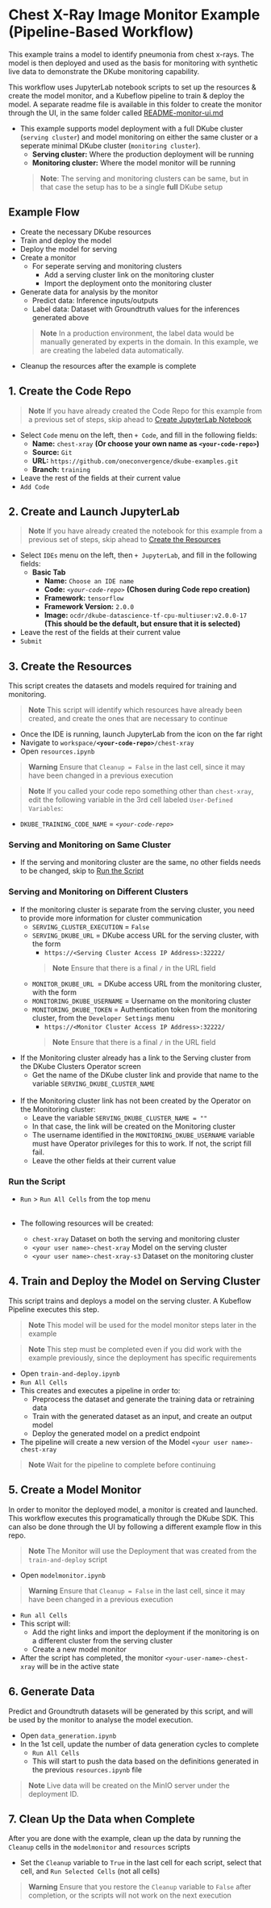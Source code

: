 # Chest X-Ray Image Monitor Example (Pipeline-Based Workflow)

This example trains a model to identify pneumonia from chest x-rays.  The model is then deployed and used as the basis for monitoring with synthetic live data to demonstrate the DKube monitoring capability.

This workflow uses JupyterLab notebook scripts to set up the resources & create the model monitor, and a Kubeflow pipeline to train & deploy the model.  A separate readme file is available in this folder to create the monitor through the UI, in the same folder called [README-monitor-ui.md](README-monitor-ui.md)

- This example  supports model deployment with a full DKube cluster (`serving cluster`) and model monitoring on either the same cluster or a seperate minimal DKube cluster (`monitoring cluster`).
  - **Serving cluster:** Where the production deployment will be running
  - **Monitoring cluster:** Where the model monitor will be running
  > **Note**: The serving and monitoring clusters can be same, but in that case the setup has to be a single **full** DKube setup

## Example Flow

- Create the necessary DKube resources
- Train and deploy the model
- Deploy the model for serving
- Create a monitor
  - For seperate serving and monitoring clusters
    - Add a serving cluster link on the monitoring cluster
    - Import the deployment onto the monitoring cluster
- Generate data for analysis by the monitor
  - Predict data: Inference inputs/outputs
  - Label data:  Dataset with Groundtruth values for the inferences generated above
  > **Note** In a production environment, the label data would be manually generated by experts in the domain.  In this example, we are creating the labeled data automatically.
- Cleanup the resources after the example is complete

## 1. Create the Code Repo

> **Note** If you have already created the Code Repo for this example from a previous set of steps, skip ahead to [Create JupyterLab Notebook](#2-create-and-launch-jupyterlab)

- Select `Code` menu on the left, then `+ Code`, and fill in the following fields:
  - **Name:** `chest-xray`  **(Or choose your own name as `<your-code-repo>`)**
  - **Source:** `Git`
  - **URL:** `https://github.com/oneconvergence/dkube-examples.git`
  - **Branch:** `training`
- Leave the rest of the fields at their current value
- `Add Code`

## 2. Create and Launch JupyterLab

> **Note** If you have already created the notebook for this example from a previous set of steps, skip ahead to [Create the Resources](#3-create-the-resources)

- Select `IDEs` menu on the left, then `+ JupyterLab`, and fill in the following fields:
  - **Basic Tab**
    - **Name:** `Choose an IDE name`
    - **Code:** *`<your-code-repo>`*  **(Chosen during Code repo creation)**
    - **Framework:** `tensorflow`
    - **Framework Version:** `2.0.0`
    - **Image:** `ocdr/dkube-datascience-tf-cpu-multiuser:v2.0.0-17`   **(This should be the default, but ensure that it is selected)**
- Leave the rest of the fields at their current value
- `Submit`

## 3. Create the Resources

This script creates the datasets and models required for training and monitoring. 

> **Note** This script will identify which resources have already been created, and create the ones that are necessary to continue

- Once the IDE is running, launch JupyterLab from the icon on the far right
- Navigate to <code>workspace/**\<your-code-repo\>**/chest-xray</code>
- Open `resources.ipynb`
> **Warning** Ensure that `Cleanup = False` in the last cell, since it may have been changed in a previous execution

> **Note** If you called your code repo something other than `chest-xray`, edit the following variable in the 3rd cell labeled `User-Defined Variables`:
  - `DKUBE_TRAINING_CODE_NAME` = *`<your-code-repo>`*
 
### Serving and Monitoring on Same Cluster

- If the serving and monitoring cluster are the same, no other fields needs to be changed, skip to [Run the Script](#run-the-script)

### Serving and Monitoring on Different Clusters

- If the monitoring cluster is separate from the serving cluster, you need to provide more information for cluster communication
  - `SERVING_CLUSTER_EXECUTION` = `False`
  - `SERVING_DKUBE_URL` = DKube access URL for the serving cluster, with the form
    - `https://<Serving Cluster Access IP Address>:32222/`
    > **Note** Ensure that there is a final `/` in the URL field
  - `MONITOR_DKUBE_URL `= DKube access URL from the monitoring cluster, with the form
  - `MONITORING_DKUBE_USERNAME` = Username on the monitoring cluster
  - `MONITORING_DKUBE_TOKEN` = Authentication token from the monitoring cluster, from the `Developer Settings` menu
    - `https://<Monitor Cluster Access IP Address>:32222/`
    > **Note** Ensure that there is a final `/` in the URL field
- If the Monitoring cluster already has a link to the Serving cluster from the DKube Clusters Operator screen
  - Get the name of the DKube cluster link and provide that name to the variable `SERVING_DKUBE_CLUSTER_NAME` <br><br>
- If the Monitoring cluster link has not been created by the Operator on the Monitoring cluster:
  - Leave the variable `SERVING_DKUBE_CLUSTER_NAME = ""`
  - In that case, the link will be created on the Monitoring cluster
  - The username identified in the `MONITORING_DKUBE_USERNAME` variable must have Operator privileges for this to work. If not, the script fill fail.
  - Leave the other fields at their current value

### Run the Script

- `Run` > `Run All Cells` from the top menu <br><br>

- The following resources will be created:
  - `chest-xray` Dataset on both the serving and monitoring cluster
  - `<your user name>-chest-xray` Model on the serving cluster
  - `<your user name>-chest-xray-s3` Dataset on the monitoring cluster

## 4. Train and Deploy the Model on Serving Cluster

This script trains and deploys a model on the serving cluster.  A Kubeflow Pipeline executes this step.

> **Note** This model will be used for the model monitor steps later in the example

> **Note** This step must be completed even if you did work with the example previously, since the deployment has specific requirements

- Open `train-and-deploy.ipynb`
- `Run All Cells`
- This creates and executes a pipeline in order to:
  - Preprocess the dataset and generate the training data or retraining data
  - Train with the generated dataset as an input, and create an output model
  - Deploy the generated model on a predict endpoint
- The pipeline will create a new version of the Model `<your user name>-chest-xray`
> **Note** Wait for the pipeline to complete before continuing

## 5. Create a Model Monitor

In order to monitor the deployed model, a monitor is created and launched.  This workflow executes this programatically through the DKube SDK. This can also be done through the UI by following a different example flow in this repo.

> **Note** The Monitor will use the Deployment that was created from the `train-and-deploy` script

- Open `modelmonitor.ipynb`
 
> **Warning** Ensure that `Cleanup = False` in the last cell, since it may have been changed in a previous execution
 
- `Run all Cells`
- This script will:
  - Add the right links and import the deployment if the monitoring is on a different cluster from the serving cluster
  - Create a new model monitor
- After the script has completed, the monitor `<your-user-name>-chest-xray` will be in the active state

## 6. Generate Data

Predict and Groundtruth datasets will be generated by this script, and will be used by the monitor to analyse the model execution.

- Open `data_generation.ipynb`
- In the 1st cell, update the number of data generation cycles to complete
  - `Run All Cells`
  - This will start to push the data based on the definitions generated in the previous `resources.ipynb` file

> **Note** Live data will be created on the MinIO server under the deployment ID.

## 7. Clean Up the Data when Complete

After you are done with the example, clean up the data by running the `Cleanup` cells in the `modelmonitor` and `resources` scripts

- Set the `Cleanup` variable to `True` in the last cell for each script, select that cell, and `Run Selected Cells` (not all cells)

> **Warning** Ensure that you restore the `Cleanup` variable to `False` after completion, or the scripts will not work on the next execution
